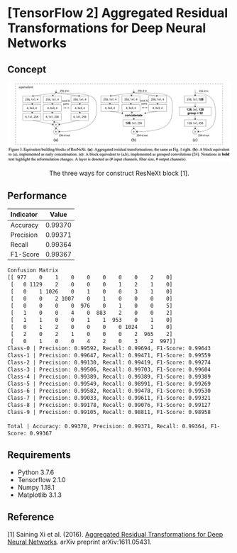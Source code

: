 [TensorFlow 2] Aggregated Residual Transformations for Deep Neural Networks
=====

## Concept
<div align="center">
  <img src="./figures/resnext.png" width="800">  
  <p>The three ways for construct ResNeXt block [1].</p>
</div>

## Performance

|Indicator|Value|
|:---|:---:|
|Accuracy|0.99370|
|Precision|0.99371|
|Recall|0.99364|
|F1-Score|0.99367|

```
Confusion Matrix
[[ 977    0    1    0    0    0    0    0    2    0]
 [   0 1129    2    0    0    0    1    2    1    0]
 [   0    1 1026    0    1    0    0    3    1    0]
 [   0    0    2 1007    0    1    0    0    0    0]
 [   0    0    0    0  976    0    1    0    0    5]
 [   1    0    0    4    0  883    2    0    0    2]
 [   1    1    0    0    1    1  953    0    1    0]
 [   0    1    2    0    0    0    0 1024    1    0]
 [   2    0    2    1    0    0    0    2  965    2]
 [   0    1    0    0    4    2    0    3    2  997]]
Class-0 | Precision: 0.99592, Recall: 0.99694, F1-Score: 0.99643
Class-1 | Precision: 0.99647, Recall: 0.99471, F1-Score: 0.99559
Class-2 | Precision: 0.99130, Recall: 0.99419, F1-Score: 0.99274
Class-3 | Precision: 0.99506, Recall: 0.99703, F1-Score: 0.99604
Class-4 | Precision: 0.99389, Recall: 0.99389, F1-Score: 0.99389
Class-5 | Precision: 0.99549, Recall: 0.98991, F1-Score: 0.99269
Class-6 | Precision: 0.99582, Recall: 0.99478, F1-Score: 0.99530
Class-7 | Precision: 0.99033, Recall: 0.99611, F1-Score: 0.99321
Class-8 | Precision: 0.99178, Recall: 0.99076, F1-Score: 0.99127
Class-9 | Precision: 0.99105, Recall: 0.98811, F1-Score: 0.98958

Total | Accuracy: 0.99370, Precision: 0.99371, Recall: 0.99364, F1-Score: 0.99367
```

## Requirements
* Python 3.7.6  
* Tensorflow 2.1.0  
* Numpy 1.18.1  
* Matplotlib 3.1.3  

## Reference
[1] Saining Xi et al. (2016). <a href="https://arxiv.org/abs/1611.05431">Aggregated Residual Transformations for Deep Neural Networks</a>. arXiv preprint arXiv:1611.05431.
